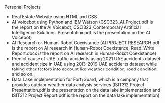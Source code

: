 Personal Projects
- Real Estate Website using HTML and CSS
- AI Voicebot using Python and IBM Watson (CSC323_AI_Project.pdf is the report on the AI Voicebot, CSCI323_Contemporary Artificial Intelligence Solutions_Presentation.pdf is the presentation on the AI Voicebot)
- AI Research on Human-Robot Coexistance (AI PROJECT RESEARCH.pdf is the report on AI research in Human-Robot Coexistance, Read_Write Report.docx is the report on AI research in Human-Robot Coexistance)
- Predict cause of UAE traffic accidents using 2021 UAE accidents dataset and accident size in UAE using 2013-2019 UAE accidents dataset while taking other factors into account like weather condition, road condition and so on.
- Data Lake implementation for FortyGuard, which is a company that provides outdoor weather data analysis services (ISIT312 Project Presentation.pdf is the presentation on the data lake implementation and ISIT312 Project Report.pdf is the report on the data lake implementation)

